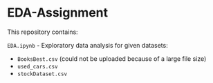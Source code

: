 # EDA-Assignment
This repository contains:

`EDA.ipynb`  -  Exploratory data analysis for given datasets:

* `BooksBest.csv` (could not be uploaded because of a large file size)
* `used_cars.csv`
* `stockDataset.csv`
